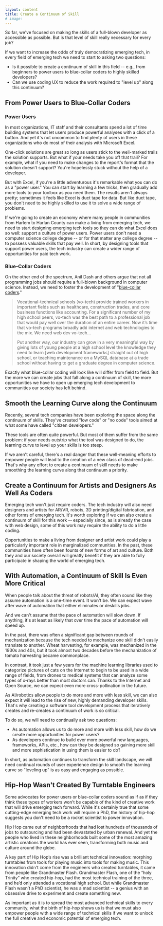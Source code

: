 ```yaml
---
layout: content
title: Create a Continuum of Skill
# image:
---
```

So far, we've focused on making the skills of a full-blown developer as accessible as possible.  But is that level of skill really necessary for every job?

If we want to increase the odds of truly democratizing emerging tech, in every field of emerging tech we need to start to asking two questions:

- Is it possible to create a continuum of skill in this field -- e.g., from beginners to power users to blue-collar coders to highly skilled developers?
- Can we use coding UX to reduce the work required to "level up" along this continuum?

## From Power Users to Blue-Collar Coders

### Power Users

In most organizations, IT staff and their consultants spend a lot of time building systems that let users produce powerful analyses with a click of a button. And yet it's not uncommon to find plenty of users in these organizations who do most of their analysis with Microsoft Excel.

One-click solutions are great so long as users stick to the well-marked trails the solution supports. But what if your needs take you off that trail? For example, what if you need to make changes to the report's format that the solution doesn't support?  You're hopelessly stuck without the help of a developer.

But with Excel, if you're a little adventurous it's remarkable what you can do as a "power user."  You can start by learning a few tricks, then gradually add more tools to your toolbox as you need them. The results aren't always pretty; sometimes it feels like Excel is duct tape for data. But like duct tape, you don't need to be highly skilled to use it to solve a wide range of problems.

If we're going to create an economy where many people in communities from Harlem to Harlan County can make a living from emerging tech, we need to start designing emerging tech tools so they can do what Excel does so well: support a culture of power users.  Power users don't need a computer science college degree -- or for that matter any college degree -- to possess valuable skills that pay well. In short, by designing tools that support power users, the tech industry can create a wider range of opportunities for paid tech work.

### Blue-Collar Coders

On the other end of the spectrum, Anil Dash and others argue that not all programming jobs should require a full-blown background in computer science. Instead, we need to foster the development of "[blue-collar coders]( http://anildash.com/2012/10/the-blue-collar-coder.html)."

> Vocational-technical schools (vo-tech) provide trained workers in important fields such as healthcare, construction trades, and core business functions like accounting. For a significant number of my high school peers, vo-tech was the best path to a professional job that would pay well over the duration of an entire career.  Now it’s time that vo-tech programs broadly add internet and web technologies to the mix. We need web dev vo-tech...
> 
> Put another way, our industry can grow in a very meaningful way by giving lots of young people at a high school level the knowledge they need to learn [web development frameworks] straight out of high school, or teaching maintenance on a MySQL database at a trade school without having to get a graduate degree in computer science.

Exactly what blue-collar coding will look like will differ from field to field. But the more we can create jobs that fall along a continuum of skill, the more opportunities we have to open up emerging tech development to communities our society has left behind.

## Smooth the Learning Curve along the Continuum 

Recently, several tech companies have been exploring the space along the continuum of skills. They've created "low code" or "no code" tools aimed at what some have called "citizen developers." 

These tools are often quite powerful. But most of them suffer from the same problem: if your needs outstrip what the tool was designed to do, the learning curve to level up your skills is too steep.

If we aren't careful, there's a real danger that these well-meaning efforts to empower people will lead to the creation of a new class of dead-end jobs. That's why any effort to create a continuum of skill needs to make smoothing the learning curve along that continuum a priority.

## Create a Continuum for Artists and Designers As Well As Coders

Emerging tech won't just require coders. The tech industry will also need designers and artists for AR/VR, robots, 3D printing/digital fabrication, and other forms of emerging tech.  It's worth exploring if we can also create a continuum of skill for this work  -- especially since, as is already the case with web design, some of this work may require the ability to do a little coding.  

Opportunities to make a living from designer and artist work could play a particularly important role in marginalized communities. In the past, these communities have often been founts of new forms of art and culture. Both they and our society overall will greatly benefit if they are able to fully participate in shaping the world of emerging tech.

## With Automation, a Continuum of Skill Is Even More Critical

When people talk about the threat of robots/AI, they often sound like they assume automation is a one-time event. It won't be. We can expect wave after wave of automation that either eliminates or deskills jobs. 

And we can't assume that the pace of automation will slow down. If anything, it's at least as likely that over time the pace of automation will speed up. 

In the past, there was often a significant gap between rounds of mechanization because the tech needed to mechanize one skill didn't easily translate to another. Wheat harvesting, for example, was mechanized in the 1930s and 40s, but it took almost two decades before the mechanization of tomato harvesting became commonplace.  

In contrast, it took just a few years for the machine learning libraries used to categorize pictures of cats on the Internet to begin to be used in a wide range of fields, from drones to medical systems that can analyze some types of x-rays better than most doctors can. Thanks to the Internet and Open Source, we can expect even more cross-pollination in the future.

As AI/robotics allow people to do more and more with less skill, we can also expect it will lead to the rise of new, highly demanding developer skills. That's why creating a software tool development process that iteratively creates and re-creates a continuum of work is so critical. 

To do so, we will need to continually ask two questions:

- As automation allows us to do more and more with less skill, how do we create more opportunities for power users?
- As developers continue to build ever more powerful new languages, frameworks, APIs, etc., how can they be designed so gaining more skill and more sophistication in using them is easier to do? 

In short, as automation continues to transform the skill landscape, we will need continual rounds of user experience design to smooth the learning curve so "leveling up" is as easy and engaging as possible. 

## Hip-Hop Wasn't Created By Turntable Engineers

Some advocates for power users or blue-collar coders sound as if as if they think these types of workers won't be capable of the kind of creative work that will drive emerging tech forward. While it's certainly true that some cutting-edge emerging tech work will require a PhD, the history of hip-hop suggests you don't need to be a rocket scientist to power innovation.

Hip Hop came out of neighborhoods that had lost hundreds of thousands of jobs to outsourcing and had been devastated by urban renewal. And yet the people who lived in these neighborhoods built some of the most amazing artistic creations the world has ever seen, transforming both music and culture around the globe. 

A key part of Hip Hop’s rise was a brilliant technical innovation: morphing turntables from tools for playing music into tools for making music. This innovation didn't come from the engineers who created turntables, it came from people like Grandmaster Flash.  Grandmaster Flash, one of the “holy Trinity” who created hip-hop, had the most technical training of the three, and he’d only attended a vocational high school. But while Grandmaster Flash wasn’t a PhD scientist, he was a mad scientist -- a genius with an obsessive drive to experiment and create something new.

As important as it is to spread the most advanced technical skills to every community, what the birth of hip-hop shows us is that we must also empower people with a wide range of technical skills if we want to unlock the full creative and economic potential of emerging tech.
